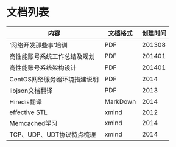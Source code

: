 文档列表
=============
|  内容   | 文档格式  | 创建时间 |
|  ----  | ----  | ----  |
| ‘网络开发那些事’培训  | PDF | 201308 |
| 高性能账号系统工作总结及规划  | PDF | 201401 |
| 高性能账号系统架构设计  | PDF | 201401 |
| CentOS网络服务器环境搭建说明  | PDF | 2014 |
| libjson文档翻译  | PDF | 2013 |
| Hiredis翻译  | MarkDown | 2014 |
| effective STL  | xmind | 2012 |
| Memcached学习 | xmind | 2014 |
| TCP、UDP、UDT协议特点梳理 | xmind | 2014 | 